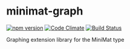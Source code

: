 # minimat-graph
[![npm version](https://badge.fury.io/js/minimat-graph.svg)](https://www.npmjs.com/package/minimat-graph)
[![Code Climate](https://codeclimate.com/github/birm/minimat-graph/badges/gpa.svg)](https://codeclimate.com/github/birm/minimat-graph)
[![Build Status](https://travis-ci.org/birm/minimat-graph.svg?branch=master)](https://travis-ci.org/birm/minimat-graph)


Graphing extension library for the MiniMat type
